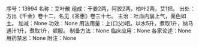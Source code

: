 序号：13994
名称：艾叶散
组成：干姜2两，阿胶2两，柏叶2两，艾1把。
出处：方出《千金》卷十二，名见《圣惠》卷三十七。
主治：吐血内崩上气，面色如土。
加减：None
功效：None
用法用量：上(口父)咀。以水5升，煮取1升，纳马通汁1升，煮取1升，顿服。
制备方法：None
临床应用：None
各家论述：None
用药禁忌：None
附注：None
